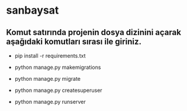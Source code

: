 # sanbaysat

## Komut satırında projenin dosya dizinini açarak aşağıdaki komutları sırası ile giriniz.

- pip install -r requirements.txt 

- python manage.py makemigrations

- python manage.py migrate

- python manage.py createsuperuser

- python manage.py runserver
